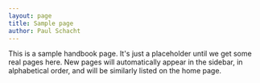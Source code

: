 ```yaml
---
layout: page
title: Sample page
author: Paul Schacht
---
```


This is a sample handbook page. It's just a placeholder until we get some real pages here. New pages will automatically appear in the sidebar, in alphabetical order, and will be similarly listed on the home page.  